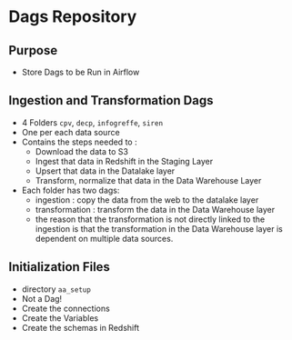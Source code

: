 # Dags Repository
## Purpose
- Store Dags to be Run in Airflow


## Ingestion and Transformation Dags
- 4 Folders `cpv`, `decp`, `infogreffe`, `siren`
- One per each data source
- Contains the steps needed to :
    - Download the data to S3
    - Ingest that data in Redshift in the Staging Layer
    - Upsert that data in the Datalake layer
    - Transform, normalize that data in the Data Warehouse Layer
- Each folder has two dags:
    - ingestion : copy the data from the web to the datalake layer
    - transformation : transform the data in the Data Warehouse layer
    - the reason that the transformation is not directly linked to the ingestion is that the transformation in the Data Warehouse layer is dependent on multiple data sources.

## Initialization Files
- directory `aa_setup`
- Not a Dag!
- Create the connections
- Create the Variables
- Create the schemas in Redshift 
 